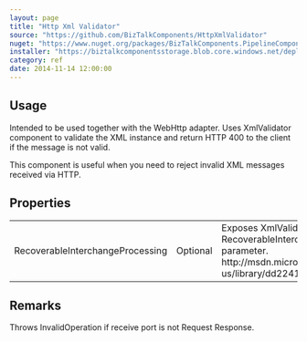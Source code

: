 ```yaml
---
layout: page
title: "Http Xml Validator"
source: "https://github.com/BizTalkComponents/HttpXmlValidator"
nuget: "https://www.nuget.org/packages/BizTalkComponents.PipelineComponents.HttpXmlValidator/"
installer: "https://biztalkcomponentsstorage.blob.core.windows.net/deployments/Build/BizTalkComponents.PipelineComponents.HttpXmlValidator_1.0.13.msi"
category: ref
date: 2014-11-14 12:00:00
---
```


## Usage ##
Intended to be used together with the WebHttp adapter. Uses XmlValidator component to validate the XML instance and return HTTP 400 to the client if the message is not valid. 

This component is useful when you need to reject invalid XML messages received via HTTP.

## Properties ##
<table class="properties">
    <tr>
        <td>RecoverableInterchangeProcessing </td>
        <td>Optional</td>
        <td>Exposes XmlValidator components RecoverableInterchangeProcessing parameter. 
			http://msdn.microsoft.com/en-us/library/dd224149.aspx</td>
    </tr>
</table>

## Remarks ##
Throws InvalidOperation if receive port is not Request Response.